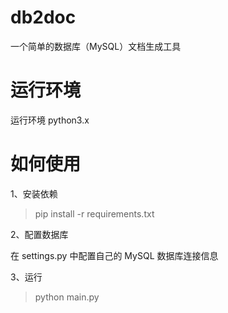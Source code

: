 # db2doc
一个简单的数据库（MySQL）文档生成工具

# 运行环境
运行环境 python3.x


# 如何使用

1、安装依赖
>  pip install -r requirements.txt

2、配置数据库

在 settings.py 中配置自己的 MySQL 数据库连接信息

3、运行
> python main.py 

